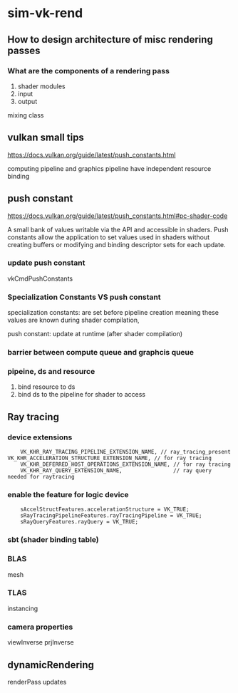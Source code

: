 # sim-vk-rend

## How to design architecture of misc rendering passes 

### What are the components of a rendering pass

1. shader modules
2. input
3. output

mixing class

## vulkan small tips 

https://docs.vulkan.org/guide/latest/push_constants.html

computing pipeline and graphics pipeline have independent resource binding

## push constant
https://docs.vulkan.org/guide/latest/push_constants.html#pc-shader-code

A small bank of values writable via the API and accessible in shaders. Push constants allow the application to set values used in shaders without creating buffers or modifying and binding descriptor sets for each update.

### update push constant

vkCmdPushConstants

### Specialization Constants VS push constant
specialization constants: are set before pipeline creation meaning these values are known during shader compilation,

push constant: update at runtime (after shader compilation)

### barrier between compute queue and graphcis queue

### pipeine, ds and resource
1. bind resource to ds
2. bind ds to the pipeline for shader to access

## Ray tracing
### device extensions
        VK_KHR_RAY_TRACING_PIPELINE_EXTENSION_NAME, // ray_tracing_present        VK_KHR_ACCELERATION_STRUCTURE_EXTENSION_NAME, // for ray tracing
        VK_KHR_DEFERRED_HOST_OPERATIONS_EXTENSION_NAME, // for ray tracing
        VK_KHR_RAY_QUERY_EXTENSION_NAME,                // ray query needed for raytracing
### enable the feature for logic device 
        sAccelStructFeatures.accelerationStructure = VK_TRUE;
        sRayTracingPipelineFeatures.rayTracingPipeline = VK_TRUE;
        sRayQueryFeatures.rayQuery = VK_TRUE;

### sbt (shader binding table)

### BLAS 
mesh

### TLAS
instancing

### camera properties
viewInverse
prjInverse

## dynamicRendering
renderPass updates